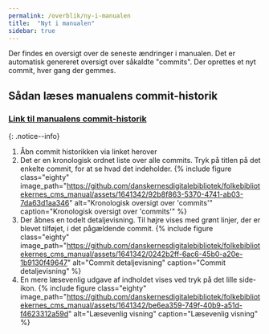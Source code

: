 ```yaml
---
permalink: /overblik/ny-i-manualen
title:  "Nyt i manualen"
sidebar: true
---
```

Der findes en oversigt over de seneste ændringer i manualen. Det er automatisk genereret oversigt over såkaldte "commits". Der oprettes et nyt commit, hver gang der gemmes.

## Sådan læses manualens commit-historik

### [Link til manualens commit-historik](https://github.com/danskernesdigitalebibliotek/folkebibliotekernes_cms_manual/commits/main/)
{: .notice--info}

1. Åbn commit historikken via linket herover
2. Det er en kronologisk ordnet liste over alle commits. Tryk på titlen på det enkelte commit, for at se hvad det indeholder.
    {% include figure class="eighty" image_path="https://github.com/danskernesdigitalebibliotek/folkebibliotekernes_cms_manual/assets/1641342/92b8f863-5370-4741-ab03-7da63d1aa346" alt="Kronologisk oversigt over 'commits'" caption="Kronologisk oversigt over 'commits'" %} 
3. Der åbnes en todelt detaljevisning. Til højre vises med grønt linjer, der er blevet tilføjet, i det pågældende commit.
   {% include figure class="eighty" image_path="https://github.com/danskernesdigitalebibliotek/folkebibliotekernes_cms_manual/assets/1641342/0242b2ff-6ac6-45b0-a20e-1b9130f49647" alt="Commit detaljevisning" caption="Commit detaljevisning" %}
4. En mere læsevenlig udgave af indholdet vises ved tryk på det lille side-ikon.
   {% include figure class="eighty" image_path="https://github.com/danskernesdigitalebibliotek/folkebibliotekernes_cms_manual/assets/1641342/be6ea359-749f-40b9-a51d-f4623312a59d" alt="Læsevenlig visning" caption="Læsevenlig visning" %}










